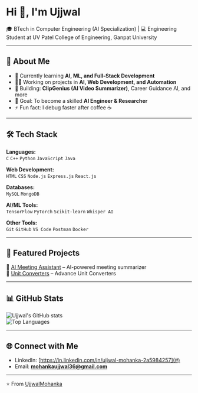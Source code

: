 # Hi 👋, I'm Ujjwal  

🎓 BTech in Computer Engineering (AI Specialization) | 💻 Engineering Student at UV Patel College of Engineering, Ganpat University  

---

## 🚀 About Me  
- 🌱 Currently learning **AI, ML, and Full-Stack Development**  
- 👨‍💻 Working on projects in **AI, Web Development, and Automation**  
- 🔭 Building: **ClipGenius (AI Video Summarizer)**, Career Guidance AI, and more  
- 🎯 Goal: To become a skilled **AI Engineer & Researcher**  
- ⚡ Fun fact: I debug faster after coffee ☕  

---

## 🛠️ Tech Stack  
**Languages:**  
`C` `C++` `Python` `JavaScript` `Java`  

**Web Development:**  
`HTML` `CSS` `Node.js` `Express.js` `React.js`  

**Databases:**  
`MySQL` `MongoDB`  

**AI/ML Tools:**  
`TensorFlow` `PyTorch` `Scikit-learn` `Whisper AI`  

**Other Tools:**  
`Git` `GitHub` `VS Code` `Postman` `Docker`  

---

## 📌 Featured Projects  
🔹 [AI Meeting Assistant](https://github.com/UjjwalMohanka/Ai_meeting_assistant) – AI-powered meeting summarizer  
🔹 [Unit Converters](https://github.com/UjjwalMohanka/UnitConverters) – Advance Unit Converters  

---

## 📊 GitHub Stats  
![Ujjwal's GitHub stats](https://github-readme-stats.vercel.app/api?username=UjjwalMohanka&show_icons=true&theme=radical)  
![Top Languages](https://github-readme-stats.vercel.app/api/top-langs/?username=UjjwalMohanka&layout=compact&theme=radical)  

---

## 🌐 Connect with Me  
- LinkedIn: [https://in.linkedin.com/in/ujjwal-mohanka-2a5984257](#)   
- Email: **mohankaujjwal36@gmail.com**  

---

⭐️ From [UjjwalMohanka](https://github.com/UjjwalMohanka)
